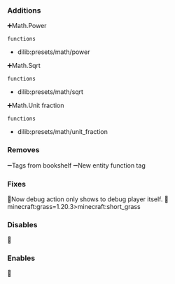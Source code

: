 ### Additions

➕Math.Power

`functions`

- dilib:presets/math/power

➕Math.Sqrt

`functions`

- dilib:presets/math/sqrt

➕Math.Unit fraction

`functions`

- dilib:presets/math/unit_fraction

### Removes

➖Tags from bookshelf ➖New entity function tag

### Fixes

🔧Now debug action only shows to debug player itself. 🔧minecraft:grass=1.20.3>minecraft:short_grass

### Disables

🚫

### Enables

👟

